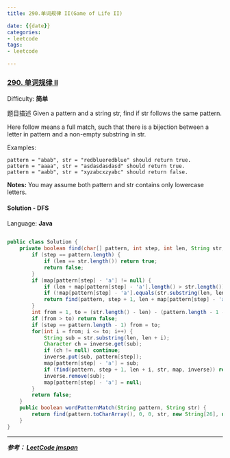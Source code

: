 ```yaml
---
title: 290.单词规律 II(Game of Life II)

date: {{date}}
categories:
- leetcode
tags:
- leetcode

---
```

### [290\. 单词规律 II](https://leetcode-cn.com/problems/word-pattern-ii/)

Difficulty: **简单**

题目描述
Given a pattern and a string str, find if str follows the same pattern.

Here follow means a full match, such that there is a bijection between a letter in pattern and a non-empty substring in str.

Examples:
```
pattern = "abab", str = "redblueredblue" should return true.
pattern = "aaaa", str = "asdasdasdasd" should return true.
pattern = "aabb", str = "xyzabcxzyabc" should return false.
```

**Notes:**
You may assume both pattern and str contains only lowercase letters.



#### Solution - DFS

Language: **Java**

```java
​
public class Solution {
    private boolean find(char[] pattern, int step, int len, String str, String[] map, Map<String, Character> inverse) {
        if (step == pattern.length) {
            if (len == str.length()) return true;
            return false;
        }
        if (map[pattern[step] - 'a'] != null) {
            if (len + map[pattern[step] - 'a'].length() > str.length()) return false;
            if (!map[pattern[step] - 'a'].equals(str.substring(len, len + map[pattern[step] - 'a'].length()))) return false;
            return find(pattern, step + 1, len + map[pattern[step] - 'a'].length(), str, map, inverse);
        }
        int from = 1, to = (str.length() - len) - (pattern.length - 1 - step);
        if (from > to) return false;
        if (step == pattern.length - 1) from = to;
        for(int i = from; i <= to; i++) {
            String sub = str.substring(len, len + i);
            Character ch = inverse.get(sub);
            if (ch != null) continue;
            inverse.put(sub, pattern[step]);
            map[pattern[step] - 'a'] = sub;
            if (find(pattern, step + 1, len + i, str, map, inverse)) return true;
            inverse.remove(sub);
            map[pattern[step] - 'a'] = null;
        }
        return false;
    }
    public boolean wordPatternMatch(String pattern, String str) {
        return find(pattern.toCharArray(), 0, 0, str, new String[26], new HashMap<>());
    }
}

```

---
***参考：
[LeetCode](https://leetcode-cn.com/problems/word-pattern-ii/)
[jmspan](https://blog.csdn.net/jmspan/article/details/51165994)***
